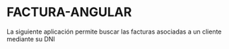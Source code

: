 # FACTURA-ANGULAR

La siguiente aplicación permite buscar las facturas asociadas a un cliente mediante su DNI
